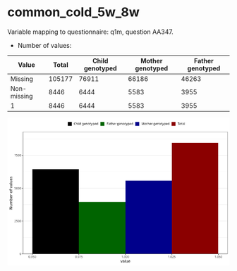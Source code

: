 # common_cold_5w_8w
Variable mapping to questionnaire: q1m, question AA347.
- Number of values:

| Value | Total | Child genotyped | Mother genotyped | Father genotyped |
| ----- | ----- | --------------- | ---------------- | ---------------- |
| Missing | 105177 | 76911 | 66186 | 46263 |
| Non-missing | 8446 | 6444 | 5583 | 3955 |
| 1 | 8446 | 6444 | 5583 | 3955 |



![](common_cold_5w_8w_n.png)



